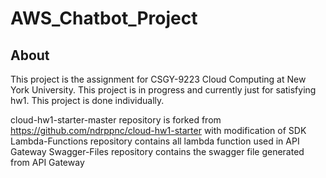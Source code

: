# AWS_Chatbot_Project

## About ##

This project is the assignment for CSGY-9223 Cloud Computing at New York University. 
This project is in progress and currently just for satisfying hw1.
This project is done individually.

cloud-hw1-starter-master repository is forked from https://github.com/ndrppnc/cloud-hw1-starter with modification of SDK
Lambda-Functions repository contains all lambda function used in API Gateway
Swagger-Files repository contains the swagger file generated from API Gateway
